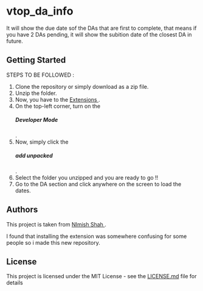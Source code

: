 # vtop_da_info

It will show the due date sof the DAs that are first to complete, that means if you have 2 DAs pending, it will show the subition date of the closest DA in future.

## Getting Started
STEPS TO BE FOLLOWED :
1) Clone the repository or simply download as a zip file.
2) Unzip the folder.
3) Now, you have to the <a href="chrome://extensions/"> Extensions </a> .
4) On the top-left corner, turn on the <h5> Developer Mode </h5>.
5) Now, simply click the <h5> add unpacked </h5>.
6) Select the folder you unzipped and you are ready to go !!
7) Go to the DA section and click anywhere on the screen to load the dates.




## Authors

This project is taken from <a href="https://github.com/sudonims"> NImish Shah </a>.<br>

I found that installing the extension was somewhere confusing for some people so i made this new repository.

## License

This project is licensed under the MIT License - see the [LICENSE.md](LICENSE.md) file for details


